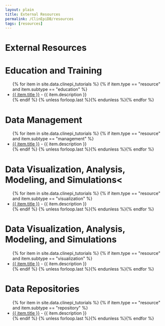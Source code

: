 ```yaml
---
layout: plain
title: External Resources
permalink: /ClinEpiDB/resources
tags: [resources]
---
```

<h1 id="external-resources">External Resources</h1>

<div id="clinepi-education-training">
  <h1>Education and Training</h1>
<ul>
  {% for item in site.data.clinepi_tutorials %}
  {% if item.type == "resource" and  item.subtype == "education" %}
  <li id="{{ item.uid }}">
    <a target="_blank" href="{{ item.fileName }}" title="{{ item.description }}">{{ item.title }}</a> - {{ item.description }}
  </li>
  {% endif %}
  {% unless forloop.last %}{% endunless %}{% endfor %}
</ul>
</div>

<div id="clinepi-data-management">
  <h1>Data Management</h1>
<ul>
  {% for item in site.data.clinepi_tutorials %}
  {% if item.type == "resource" and  item.subtype == "management" %}
    <li id="{{ item.uid }}"><a target="_blank" href="{{ item.fileName }}" title="{{ item.description }}">{{ item.title }}</a> - {{ item.description }}
    </li>
  {% endif %}
  {% unless forloop.last %}{% endunless %}{% endfor %}
</ul>
</div>

<div id="clinepi-data-viz">
  <h1>Data Visualization, Analysis, Modeling, and Simulations<</h1>
<ul>
  {% for item in site.data.clinepi_tutorials %}
  {% if item.type == "resource" and  item.subtype == "visualization" %}
    <li id="{{ item.uid }}"><a target="_blank" href="{{ item.fileName }}" title="{{ item.description }}">{{ item.title }}</a> - {{ item.description }}
    </li>
  {% endif %}
  {% unless forloop.last %}{% endunless %}{% endfor %}
</ul>
</div>

<div id="clinepi-data-viz">
  <h1>Data Visualization, Analysis, Modeling, and Simulations</h1>
<ul>
  {% for item in site.data.clinepi_tutorials %}
  {% if item.type == "resource" and  item.subtype == "visualization" %}
    <li id="{{ item.uid }}"><a target="_blank" href="{{ item.fileName }}" title="{{ item.description }}">{{ item.title }}</a> - {{ item.description }}
    </li>
  {% endif %}
  {% unless forloop.last %}{% endunless %}{% endfor %}
</ul>
</div>

<div id="clinepi-data-repos">
  <h1>Data Repositories</h1>
<ul>
  {% for item in site.data.clinepi_tutorials %}
  {% if item.type == "resource" and  item.subtype == "repository" %}
    <li id="{{ item.uid }}"><a target="_blank" href="{{ item.fileName }}" title="{{ item.description }}">{{ item.title }}</a> - {{ item.description }}
    </li>
  {% endif %}
  {% unless forloop.last %}{% endunless %}{% endfor %}
</ul>
</div>
